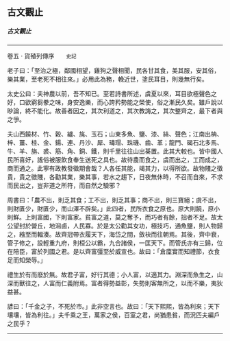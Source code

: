 

## 古文觀止

##### 古文觀止

* * *

卷五 ‧ 貨殖列傳序　　`史記`

老子曰：「至治之極，鄰國相望，雞狗之聲相聞，民各甘其食，美其服，安其俗，樂其業，至老死不相往來。」必用此為務，輓近世，塗民耳目，則幾無行矣。

太史公曰：夫神農以前，吾不知已。至若詩書所述，虞夏以來，耳目欲極聲色之好，口欲窮芻豢之味，身安逸樂，而心誇矜勢能之榮使，俗之漸民久矣。雖戶說以眇論，終不能化。故善者因之，其次利道之，其次教誨之，其次整齊之，最下者與之爭。

夫山西饒材、竹、穀、纑、旄、玉石；山東多魚、鹽、漆、絲、聲色；江南出柟、梓、薑、桂、金、鍚、連、丹沙、犀、瑇瑁、珠璣、齒、革；龍門、碣石北多馬、牛、羊、旃、裘、筋、角、銅、鐵，則千里往往山出棊置。此其大較也。皆中國人民所喜好，謠俗被服飲食奉生送死之具也。故待農而食之，虞而出之，工而成之，商而通之。此寧有政教發徵期會哉？人各任其能，竭其力，以得所欲。故物賤之徵貴，貴之徵賤，各勸其業，樂其事，若水之趨下，日夜無休時，不召而自來，不求而民出之，豈非道之所符，而自然之驗邪？

周書曰：「農不出，則乏其食；工不出，則乏其事；商不出，則三寶絕；虞不出，則財匱少，財匱少，而山澤不辟矣。」此四者，民所衣食之原也。原大則饒，原小則鮮。上則富國，下則富家。貧富之道，莫之奪予，而巧者有餘，拙者不足。故太公望封於營丘，地潟鹵，人民寡。於是太公勸其女功，極技巧，通魚鹽，則人物歸之，繈至而輻湊。故齊冠帶衣履天下，海岱之間，斂袂而往朝焉。其後，齊中衰，管子修之，設輕重九府，則桓公以霸，九合諸侯，一匡天下。而管氏亦有三歸，位在陪臣，富於列國之君。是以齊富彊至於威宣也。故曰：「倉廩實而知禮節，衣食足而知榮辱。」

禮生於有而廢於無。故君子富，好行其德；小人富，以適其力。淵深而魚生之，山深而獸往之，人富而仁義附焉。富者得勢益彰，失勢則客無所之，以而不樂，夷狄益甚。

諺曰：「千金之子，不死於市。」此非空言也。故曰：「天下熙熙，皆為利來；天下壤壤，皆為利往。」夫千乘之王，萬家之侯，百室之君，尚猶患貧，而況匹夫編戶之民乎？

* * *

